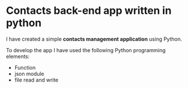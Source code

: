 # Contacts back-end app written in python

I have created a simple **contacts management application** using Python.

To develop the app I have used the following Python programming elements:

- Function
- json module
- file read and write

